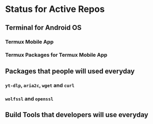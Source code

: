 <!-- REPO-SIZE: BEGIN REPO-SIZE HERE -->
# Status for Active Repos

## Terminal for Android OS
### Termux Mobile App

### Termux Packages for Termux Mobile App

## Packages that people will used everyday
### `yt-dlp`, `aria2c`, `wget` and `curl`

### `wolfssl` and `openssl`

## Build Tools that developers will use everyday

<!-- REPO-SIZE: END REPO-SIZE HERE -->
